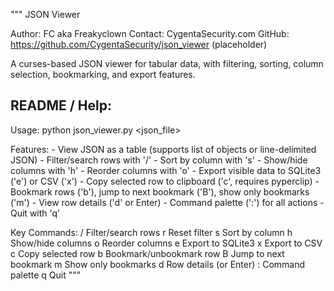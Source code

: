 """
JSON Viewer

Author: FC aka Freakyclown
Contact: CygentaSecurity.com
GitHub: https://github.com/CygentaSecurity/json_viewer (placeholder)

A curses-based JSON viewer for tabular data, with filtering, sorting, column selection, bookmarking, and export features.

README / Help:
--------------
Usage:
    python json_viewer.py <json_file>

Features:
    - View JSON as a table (supports list of objects or line-delimited JSON)
    - Filter/search rows with '/'
    - Sort by column with 's'
    - Show/hide columns with 'h'
    - Reorder columns with 'o'
    - Export visible data to SQLite3 ('e') or CSV ('x')
    - Copy selected row to clipboard ('c', requires pyperclip)
    - Bookmark rows ('b'), jump to next bookmark ('B'), show only bookmarks ('m')
    - View row details ('d' or Enter)
    - Command palette (':') for all actions
    - Quit with 'q'

Key Commands:
    /   Filter/search rows
    r   Reset filter
    s   Sort by column
    h   Show/hide columns
    o   Reorder columns
    e   Export to SQLite3
    x   Export to CSV
    c   Copy selected row
    b   Bookmark/unbookmark row
    B   Jump to next bookmark
    m   Show only bookmarks
    d   Row details (or Enter)
    :   Command palette
    q   Quit
"""
